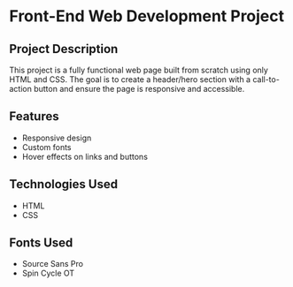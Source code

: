 # Front-End Web Development Project

## Project Description
This project is a fully functional web page built from scratch using only HTML and CSS. The goal is to create a header/hero section with a call-to-action button and ensure the page is responsive and accessible.

## Features
- Responsive design
- Custom fonts
- Hover effects on links and buttons

## Technologies Used
- HTML
- CSS

## Fonts Used
- Source Sans Pro
- Spin Cycle OT
